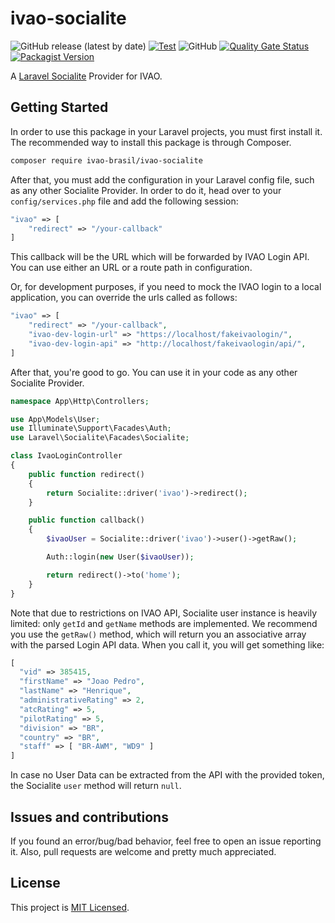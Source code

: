 # ivao-socialite
![GitHub release (latest by date)](https://img.shields.io/github/v/release/ivao-brasil/ivao-socialite)
[![Test](https://github.com/ivao-brasil/ivao-socialite/actions/workflows/test.yaml/badge.svg?branch=develop)](https://github.com/ivao-brasil/ivao-socialite/actions/workflows/test.yaml)
![GitHub](https://img.shields.io/github/license/ivao-brasil/ivao-socialite)
[![Quality Gate Status](https://sonarcloud.io/api/project_badges/measure?project=ivao-brasil_ivao-socialite&metric=alert_status)](https://sonarcloud.io/dashboard?id=ivao-brasil_ivao-socialite)
[![Packagist Version](https://img.shields.io/packagist/v/ivao-brasil/ivao-socialite)](https://packagist.org/packages/ivao-brasil/ivao-socialite)

A [Laravel Socialite](https://laravel.com/docs/master/socialite) Provider for IVAO.

## Getting Started

In order to use this package in your Laravel projects, you must first install it. The recommended way to install this package is through Composer.
```bash
composer require ivao-brasil/ivao-socialite
```

After that, you must add the configuration in your Laravel config file, such as any other Socialite Provider. In order to do it, head over to your `config/services.php` file and add the following session:
```php
"ivao" => [
    "redirect" => "/your-callback"
]
```
This callback will be the URL which will be forwarded by IVAO Login API. You can use either an URL or a route path in configuration.

Or, for development purposes, if you need to mock the IVAO login to a local application, you can override the urls called as follows:
```php
"ivao" => [
    "redirect" => "/your-callback",
    "ivao-dev-login-url" => "https://localhost/fakeivaologin/",
    "ivao-dev-login-api" => "http://localhost/fakeivaologin/api/",
]
```

After that, you're good to go. You can use it in your code as any other Socialite Provider.

```php
namespace App\Http\Controllers;

use App\Models\User;
use Illuminate\Support\Facades\Auth;
use Laravel\Socialite\Facades\Socialite;

class IvaoLoginController
{
    public function redirect()
    {
        return Socialite::driver('ivao')->redirect();
    }

    public function callback()
    {
        $ivaoUser = Socialite::driver('ivao')->user()->getRaw();

        Auth::login(new User($ivaoUser));

        return redirect()->to('home');
    }
}
```

Note that due to restrictions on IVAO API, Socialite user instance is heavily limited: only `getId` and `getName` methods are implemented. We recommend you use the `getRaw()` method, which will return you an associative array with the parsed Login API data. When you call it, you will get something like:
```php
[
  "vid" => 385415,
  "firstName" => "Joao Pedro",
  "lastName" => "Henrique",
  "administrativeRating" => 2,
  "atcRating" => 5,
  "pilotRating" => 5,
  "division" => "BR",
  "country" => "BR",
  "staff" => [ "BR-AWM", "WD9" ]
]
```

In case no User Data can be extracted from the API with the provided token, the Socialite `user` method will return `null`. 

## Issues and contributions
If you found an error/bug/bad behavior, feel free to open an issue reporting it. Also, pull requests are welcome and pretty much appreciated.

## License
This project is [MIT Licensed](LICENSE).
